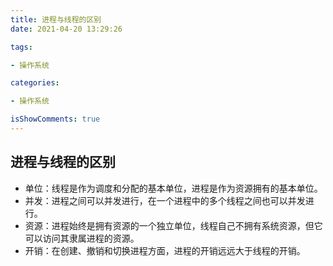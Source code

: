 ```yaml
---
title: 进程与线程的区别
date: 2021-04-20 13:29:26

tags:

- 操作系统

categories:

- 操作系统

isShowComments: true
---
```


## 进程与线程的区别

- 单位：线程是作为调度和分配的基本单位，进程是作为资源拥有的基本单位。
- 并发：进程之间可以并发进行，在一个进程中的多个线程之间也可以并发进行。
- 资源：进程始终是拥有资源的一个独立单位，线程自己不拥有系统资源，但它可以访问其隶属进程的资源。
- 开销：在创建、撤销和切换进程方面，进程的开销远远大于线程的开销。

